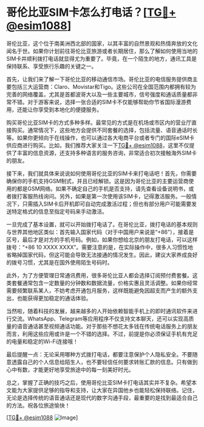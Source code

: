 # 哥伦比亚SIM卡怎么打电话？[[TG💪+ @esim1088](https://t.me/s/esim1088)]

哥伦比亚，这个位于南美洲西北部的国家，以其丰富的自然景观和热情奔放的文化闻名于世。如果你计划前往哥伦比亚旅游或者长期居住，那么了解如何使用当地的SIM卡并顺利拨打电话就显得尤为重要了。毕竟，在一个陌生的地方，通讯工具是保持联系、享受旅行乐趣的关键之一。

首先，让我们来了解一下哥伦比亚的移动通信市场。哥伦比亚的电信服务提供商主要包括三大运营商：Claro、Movistar和Tigo。这些公司在全国范围内都拥有较为完善的网络覆盖，尤其是首都波哥大以及一些主要城市，信号强度和通话质量都非常不错。对于游客来说，选择一张合适的SIM卡不仅能够帮助你节省国际漫游费用，还能让你享受到本地化的便捷服务。

购买哥伦比亚SIM卡的方式多种多样。最常见的方式是在机场或市区内的营业厅直接购买。通常情况下，这些地方会提供不同套餐的选择，包括流量、语音通话时长等。如果你更倾向于在线操作，也可以通过各大电商平台或者专门的国际eSIM卡供应商进行购买。比如，我们推荐大家关注一下[TG💪+ @esim1088](https://t.me/s/esim1088)，这里不仅提供了丰富的信息资源，还支持多种语言的服务咨询，非常适合初次接触海外SIM卡的朋友。

接下来，我们就具体来说说如何使用哥伦比亚的SIM卡来打电话吧！首先，你需要确保你的手机支持GSM制式，并且已经解锁。这是因为哥伦比亚的主要运营商使用的都是GSM网络。如果不确定自己的手机是否支持，请先查看设备说明书，或者拨打客服热线询问。另外，如果是第一次使用该SIM卡，记得激活服务。一般情况下，只需插入SIM卡后开机即可自动完成激活过程；但也有部分用户可能需要发送特定格式的信息至指定号码来手动激活。

一旦完成了基本设置，就可以开始拨打电话了。在哥伦比亚，拨打电话的基本规则与世界其他地区类似：首先输入国家代码（对于中国用户来说是“+86”），接着是区号，最后才是对方的手机号码。例如，如果你想给北京的朋友打电话，可以这样拨号：“+86 10 XXXX XXXX”。需要注意的是，在实际操作中，很多人习惯性地省略掉国家代码，但这可能会导致无法接通的情况发生。因此，建议大家养成良好的拨号习惯，尤其是在国外使用陌生号码时。

此外，为了方便管理日常通讯费用，很多哥伦比亚人都会选择订阅预付费套餐。这类套餐通常包含一定数量的分钟数和数据流量，价格实惠且灵活调整。如果你经常需要频繁联系某人，不妨考虑开通包月服务，这样既能避免因超支而产生的额外支出，也能获得更加稳定的通话体验。

当然啦，随着科技的发展，越来越多的人开始依赖智能手机上的即时通讯软件来进行交流。WhatsApp、Telegram等应用程序不仅支持文本聊天，还可以实现高质量的语音通话甚至视频通话功能。对于那些不想花太多钱在传统电话服务上的朋友而言，利用这些应用或许是一个不错的选择。不过，前提是你必须保证手机有充足的电量和稳定的Wi-Fi连接哦！

最后提醒一点：无论采用哪种方式拨打电话，都要注意保护个人隐私安全。不要随意透露自己的个人信息给陌生人，也不要轻信任何要求转账汇款的信息。只有做到心中有数，才能更好地享受旅途中的每一刻美好时光。

总之，掌握了正确的技巧之后，使用哥伦比亚SIM卡打电话其实并不复杂。希望本文能为大家提供足够的指导和支持，让大家在异国他乡也能轻松保持联络。记住，无论是选择传统的语音通话还是现代的数字沟通手段，最重要的是找到最适合自己的方法。祝各位旅途愉快！

[[TG💪+ @esim1088](https://t.me/s/esim1088) ![Image](https://i.postimg.cc/4NQfJmqS/Snipaste-2025-05-13-00-14-12.png)]